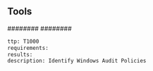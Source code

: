 


## Tools
########
########

```meta
ttp: T1000
requirements: 
results: 
description: Identify Windows Audit Policies
```